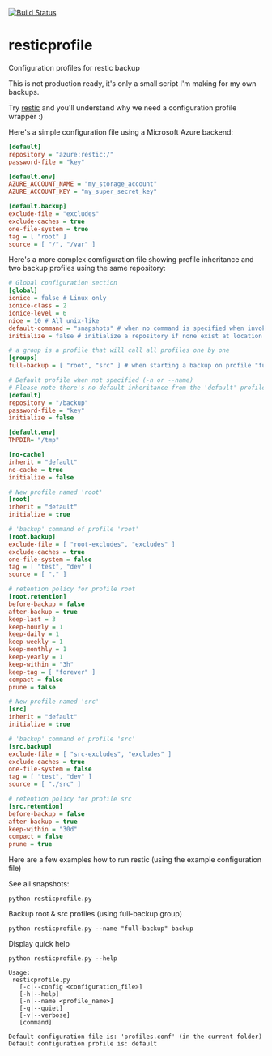 [![Build Status](https://travis-ci.com/creativeprojects/resticprofile.svg?branch=master)](https://travis-ci.com/creativeprojects/resticprofile)

# resticprofile
Configuration profiles for restic backup

This is not production ready, it's only a small script I'm making for my own backups.

Try [restic](https://restic.net/) and you'll understand why we need a configuration profile wrapper :)

Here's a simple configuration file using a Microsoft Azure backend:

```ini
[default]
repository = "azure:restic:/"
password-file = "key"

[default.env]
AZURE_ACCOUNT_NAME = "my_storage_account"
AZURE_ACCOUNT_KEY = "my_super_secret_key"

[default.backup]
exclude-file = "excludes"
exclude-caches = true
one-file-system = true
tag = [ "root" ]
source = [ "/", "/var" ]
```

Here's a more complex comfiguration file showing profile inheritance and two backup profiles using the same repository:

```ini
# Global configuration section
[global]
ionice = false # Linux only
ionice-class = 2
ionice-level = 6
nice = 10 # All unix-like
default-command = "snapshots" # when no command is specified when invoking resticprofile
initialize = false # initialize a repository if none exist at location

# a group is a profile that will call all profiles one by one
[groups]
full-backup = [ "root", "src" ] # when starting a backup on profile "full-backup", it will run the "root" and "src" backup profiles

# Default profile when not specified (-n or --name)
# Please note there's no default inheritance from the 'default' profile (you can use the 'inherit' flag if needed)
[default]
repository = "/backup"
password-file = "key"
initialize = false

[default.env]
TMPDIR= "/tmp"

[no-cache]
inherit = "default"
no-cache = true
initialize = false

# New profile named 'root'
[root]
inherit = "default"
initialize = true

# 'backup' command of profile 'root'
[root.backup]
exclude-file = [ "root-excludes", "excludes" ]
exclude-caches = true
one-file-system = false
tag = [ "test", "dev" ]
source = [ "." ]

# retention policy for profile root
[root.retention]
before-backup = false
after-backup = true
keep-last = 3
keep-hourly = 1
keep-daily = 1
keep-weekly = 1
keep-monthly = 1
keep-yearly = 1
keep-within = "3h"
keep-tag = [ "forever" ]
compact = false
prune = false

# New profile named 'src'
[src]
inherit = "default"
initialize = true

# 'backup' command of profile 'src'
[src.backup]
exclude-file = [ "src-excludes", "excludes" ]
exclude-caches = true
one-file-system = false
tag = [ "test", "dev" ]
source = [ "./src" ]

# retention policy for profile src
[src.retention]
before-backup = false
after-backup = true
keep-within = "30d"
compact = false
prune = true

```

Here are a few examples how to run restic (using the example configuration file)

See all snapshots:

```
python resticprofile.py
```

Backup root & src profiles (using full-backup group)

```
python resticprofile.py --name "full-backup" backup
```

Display quick help

```
python resticprofile.py --help

Usage:
 resticprofile.py
   [-c|--config <configuration_file>]
   [-h|--help]
   [-n|--name <profile_name>]
   [-q|--quiet]
   [-v|--verbose]
   [command]

Default configuration file is: 'profiles.conf' (in the current folder)
Default configuration profile is: default

```
